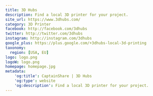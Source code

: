 ```yaml
---
title: 3D Hubs
description: Find a local 3D printer for your project.
site_url: https://www.3dhubs.com/
category: 3D Printer
facebook: http://facebook.com/3dhubs
twitter: http://twitter.com/3dhubs
instagram: http://instagram.com/3dhubs
google_plus: https://plus.google.com/+3dhubs-local-3d-printing
taxonomy:
  region: [USA, EU]
logo: logo.png
logoW: logo.png
homepage: homepage.jpg
metadata:
    'og:title': CaptainShare | 3D Hubs
    'og:type': website
    'og:description': Find a local 3D printer for your project.
---
```

